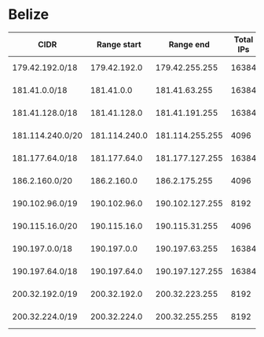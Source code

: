 # Belize

CIDR               | Range start     | Range end       | Total IPs  | Assign date | Owner
------------------ | --------------- | --------------- | ---------- | ----------- | -----
179.42.192.0/18    | 179.42.192.0    | 179.42.255.255  | 16384      | 2013-09-04  | 
181.41.0.0/18      | 181.41.0.0      | 181.41.63.255   | 16384      | 2012-07-06  | 
181.41.128.0/18    | 181.41.128.0    | 181.41.191.255  | 16384      | 2013-04-25  | 
181.114.240.0/20   | 181.114.240.0   | 181.114.255.255 | 4096       | 2012-12-20  | 
181.177.64.0/18    | 181.177.64.0    | 181.177.127.255 | 16384      | 2013-01-03  | 
186.2.160.0/20     | 186.2.160.0     | 186.2.175.255   | 4096       | 2012-11-21  | 
190.102.96.0/19    | 190.102.96.0    | 190.102.127.255 | 8192       | 2012-02-07  | 
190.115.16.0/20    | 190.115.16.0    | 190.115.31.255  | 4096       | 2013-06-27  | 
190.197.0.0/18     | 190.197.0.0     | 190.197.63.255  | 16384      | 2007-09-06  | 
190.197.64.0/18    | 190.197.64.0    | 190.197.127.255 | 16384      | 2009-06-25  | 
200.32.192.0/19    | 200.32.192.0    | 200.32.223.255  | 8192       | 2004-08-09  | 
200.32.224.0/19    | 200.32.224.0    | 200.32.255.255  | 8192       | 2006-01-11  | 
